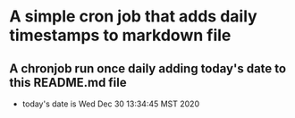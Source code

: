 A simple cron job that adds daily timestamps to markdown file
============================================================
## A chronjob run once daily adding today's date to this README.md file
* today's date is Wed Dec 30 13:34:45 MST 2020
